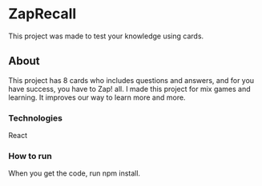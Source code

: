 # ZapRecall

This project was made to test your knowledge using cards. 

## About

This project has 8 cards who includes questions and answers, and for you have success, you have to Zap! all.
I made this project for mix games and learning. It improves our way to learn more and more.

### Technologies

React

### How to run

When you get the code, run npm install.
